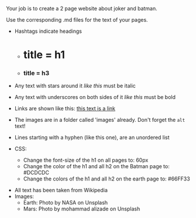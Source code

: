 Your job is to create a 2 page website about joker and batman.

Use the corresponding .md files for the text of your pages.

- Hashtags indicate headings
    - # title  = h1
    - ### title = h3
- Any text with stars around it *like this* must be italic
- Any text with underscores on both sides of it _like this_ must be bold
- Links are shown like this:  [this text is a link](this-is-where-it-links-to.html)
- The images are in a folder called 'images' already. Don't forget the `alt` text!
- Lines starting with a hyphen (like this one), are an unordered list

- CSS:
  - Change the font-size of the h1 on all pages to: 60px
  - Change the color of the h1 and all h2 on the Batman page to: #DCDCDC
  - Change the colors of the h1 and all h2 on the earth page to: #66FF33

* All text has been taken from Wikipedia
* Images:
  - Earth: Photo by NASA on Unsplash
  - Mars: Photo by mohammad alizade on Unsplash